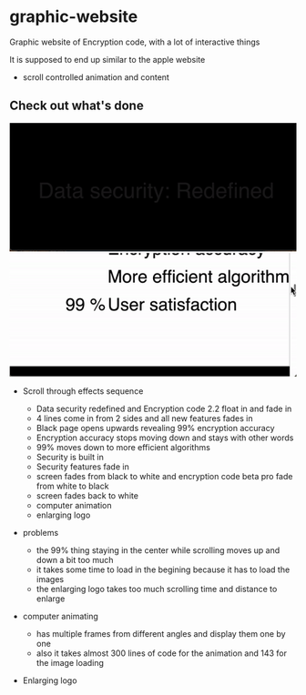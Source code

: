 # graphic-website
Graphic website of Encryption code, with a lot of interactive things

It is supposed to end up similar to the apple website
- scroll controlled animation and content

## Check out what's done 
![](Encryption_code_website.gif)
![](ezgif.com-gif-maker-1.gif)


- Scroll through effects sequence
  - Data security redefined and Encryption code 2.2 float in and fade in
  - 4 lines come in from 2 sides and all new features fades in
  - Black page opens upwards revealing 99% encryption accuracy
  - Encryption accuracy stops moving down and stays with other words
  - 99% moves down to more efficient algorithms
  - Security is built in
  - Security features fade in
  - screen fades from black to white and encryption code beta pro fade from white to black
  - screen fades back to white
  - computer animation
  - enlarging logo

- problems
  - the 99% thing staying in the center while scrolling moves up and down a bit too much
  - it takes some time to load in the begining because it has to load the images
  - the enlarging logo takes too much scrolling time and distance to enlarge

- computer animating
  - has multiple frames from different angles and display them one by one
  - also it takes almost 300 lines of code for the animation and 143 for the image loading

- Enlarging logo
